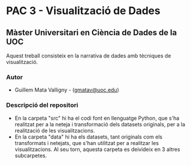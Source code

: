 # PAC 3 - Visualització de Dades
## Màster Universitari en Ciència de Dades de la UOC

Aquest treball consisteix en la narrativa de dades amb tècniques de visualització.

### Autor
  * Guillem Mata Valligny - (gmatav@uoc.edu)

### Descripció del repositori
- En la carpeta "src" hi ha el codi font en llenguatge Python, que s'ha realitzat per a la neteja i transformació dels datasets originals, per a la realització de les visualitzacions.
- En la carpeta "data" hi ha els datasets, tant originals com els transformats i netejats, que s'han utilitzat per a realitzar les visualitzacions. Al seu torn, aquesta carpeta es deivideix en 3 altres subcarpetes.
